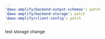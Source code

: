 ```yaml
---
'@aws-amplify/backend-output-schemas': patch
'@aws-amplify/backend-storage': patch
'@aws-amplify/client-config': patch
---
```


test storage change
